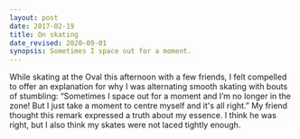 ```yaml
---
layout: post
date: 2017-02-19
title: On skating
date_revised: 2020-09-01
synopsis: Sometimes I space out for a moment.
---
```


While skating at the Oval this afternoon with a few
friends, I felt compelled to offer an explanation for why I
was alternating smooth skating with bouts of stumbling:
“Sometimes I space out for a moment and I’m no
longer in the zone! But I just take a moment to
centre myself and it's all right.” My friend thought this
remark expressed a truth about my essence. I think he was
right, but I also think my skates were not laced tightly enough.
